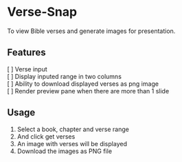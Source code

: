 # Verse-Snap

To view Bible verses and generate images for presentation. 

## Features
[ ] Verse input  
[ ] Display inputed range in two columns  
[ ] Ability to download displayed verses as png image  
[ ] Render preview pane when there are more than 1 slide

## Usage
1. Select a book, chapter and verse range 
2. And click get verses
3. An image with verses will be displayed
4. Download the images as PNG file
